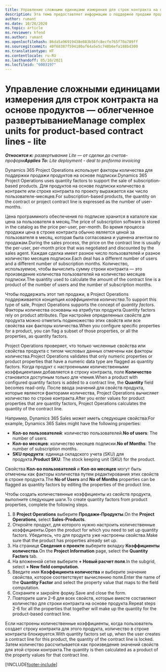 ```yaml
---
title: Управление сложными единицами измерения для строк контракта на основе продуктов — облегченное развертывание
description: Эта тема предоставляет информацию о поддержке продажи продуктов на основе подписки.
author: rumant
ms.date: 10/28/2020
ms.topic: article
ms.reviewer: kfend
ms.author: rumant
ms.openlocfilehash: 86da5a96919438e883b56fc8ecfe765f70a789ff
ms.sourcegitcommit: 40f68387f594180af64a5e5c748b6efa188bd300
ms.translationtype: HT
ms.contentlocale: ru-RU
ms.lasthandoff: 05/10/2021
ms.locfileid: "6003197"
---
```

# <a name="manage-complex-units-for-product-based-contract-lines---lite"></a><span data-ttu-id="4aca3-103">Управление сложными единицами измерения для строк контракта на основе продуктов — облегченное развертывание</span><span class="sxs-lookup"><span data-stu-id="4aca3-103">Manage complex units for product-based contract lines - lite</span></span>

<span data-ttu-id="4aca3-104">_**Относится к:** развертывание Lite — от сделки до счетов-проформ_</span><span class="sxs-lookup"><span data-stu-id="4aca3-104">_**Applies To:** Lite deployment - deal to proforma invoicing_</span></span>

<span data-ttu-id="4aca3-105">Dynamics 365 Project Operations использует факторы количества для поддержки продажи продуктов на основе подписки.</span><span class="sxs-lookup"><span data-stu-id="4aca3-105">Dynamics 365 Project Operations uses quantity factors to support the sale of subscription-based products.</span></span> <span data-ttu-id="4aca3-106">Для продуктов на основе подписки количество в контракте или строке контракта по проекту выражается как число пользователе-месяцев.</span><span class="sxs-lookup"><span data-stu-id="4aca3-106">For subscription-based products, the quantity on the contract or project contract line is expressed as the number of user-months.</span></span>

<span data-ttu-id="4aca3-107">Цена программного обеспечения по подписке хранится в каталоге как цена за пользователя в месяц.</span><span class="sxs-lookup"><span data-stu-id="4aca3-107">The price of subscription software is stored in the catalog as the price per-user, per-month.</span></span> <span data-ttu-id="4aca3-108">Во время процесса продажи цена в строке контракта обычно является ценой за пользователя в месяц, которая была согласована и уценена агентом по продажам.</span><span class="sxs-lookup"><span data-stu-id="4aca3-108">During the sales process, the price on the contract line is usually the per-user, per-month price that was negotiated and discounted by the sales agent.</span></span> <span data-ttu-id="4aca3-109">Каждая сделка имеет разное число пользователей и разное количество месяцев подписки.</span><span class="sxs-lookup"><span data-stu-id="4aca3-109">Each deal has a different number of users and a different number of subscription months.</span></span> <span data-ttu-id="4aca3-110">Количество, используемое, чтобы вычислить сумму строки контракта — это произведение количества пользователей на количество месяцев подписки.</span><span class="sxs-lookup"><span data-stu-id="4aca3-110">The quantity used to calculate the amount of the contract line is a product of the number of users and the number of subscription months.</span></span>

<span data-ttu-id="4aca3-111">Чтобы поддержать этот тип продажи, в Project Operations поддерживается концепция *коэффициентов количества*.</span><span class="sxs-lookup"><span data-stu-id="4aca3-111">To support this type of sale, Project Operations supports the concept of *quantity factors*.</span></span> <span data-ttu-id="4aca3-112">Факторы количества основаны на атрибутах продукта.</span><span class="sxs-lookup"><span data-stu-id="4aca3-112">Quantity factors rely on product attributes.</span></span> <span data-ttu-id="4aca3-113">При настройке определенных свойств для продукта можно отметить подмножество этих свойств или все свойства как факторы количества.</span><span class="sxs-lookup"><span data-stu-id="4aca3-113">When you configure specific properties for a product, you can flag a subset of those properties, or all the properties, as quantity factors.</span></span>

<span data-ttu-id="4aca3-114">Project Operations проверяет, что только численные свойства или свойства продукта с типом числовых данных отмечены как факторы количества.</span><span class="sxs-lookup"><span data-stu-id="4aca3-114">Project Operations validates that only numeric properties or product properties that have a numeric data type are flagged as quantity factors.</span></span> <span data-ttu-id="4aca3-115">Когда продукт с настроенными количественными коэффициентами добавляется в строку контракта, поле **Количество** становится доступным только для чтения.</span><span class="sxs-lookup"><span data-stu-id="4aca3-115">When a product with configured quantity factors is added to a contract line, the **Quantity** field  becomes read-only.</span></span> <span data-ttu-id="4aca3-116">После ввода значений для свойств продукта, которые являются факторами количества, Project Operations вычисляет количество по строке контракта.</span><span class="sxs-lookup"><span data-stu-id="4aca3-116">After you enter values for product properties that are quantity factors, Project Operations calculates the quantity of the contract line.</span></span>

<span data-ttu-id="4aca3-117">Например, Dynamics 365 Sales может иметь следующие свойства:</span><span class="sxs-lookup"><span data-stu-id="4aca3-117">For example, Dynamics 365 Sales might have the following properties:</span></span>

- <span data-ttu-id="4aca3-118">**Кол-во пользователей**: количество пользователей.</span><span class="sxs-lookup"><span data-stu-id="4aca3-118">**No of users**: The number of users.</span></span>
- <span data-ttu-id="4aca3-119">**Кол-во месяцев**: количество месяцев подписки.</span><span class="sxs-lookup"><span data-stu-id="4aca3-119">**No of Months**: The number of subscription months.</span></span>
- <span data-ttu-id="4aca3-120">**SKU продукта**: единица складского учета (SKU) для продукта.</span><span class="sxs-lookup"><span data-stu-id="4aca3-120">**Product SKU**: The stock keeping unit (SKU) for the product.</span></span>

<span data-ttu-id="4aca3-121">Свойства **Кол-во пользователей** и **Кол-во месяцев** могут быть отмечены как факторы количества путем редактирования этих свойств в строке продукта.</span><span class="sxs-lookup"><span data-stu-id="4aca3-121">The **No of Users** and **No of Months** properties can be flagged as quantity factors by editing the properties of the product line.</span></span>

<span data-ttu-id="4aca3-122">Чтобы создать количественные коэффициенты из свойств продукта, выполните следующие шаги.</span><span class="sxs-lookup"><span data-stu-id="4aca3-122">To create quantity factors from product properties, complete the following steps.</span></span>

1. <span data-ttu-id="4aca3-123">В **Project Operations** выберите **Продажи-Продукты**.</span><span class="sxs-lookup"><span data-stu-id="4aca3-123">On the **Project Operations**, select **Sales-Products**.</span></span>
2. <span data-ttu-id="4aca3-124">Откройте продукт, для которого нужно настроить количественные коэффициенты.</span><span class="sxs-lookup"><span data-stu-id="4aca3-124">Open the product for which you need to set up quantity factors.</span></span> <span data-ttu-id="4aca3-125">Убедитесь, что для продукта уже настроены свойства.</span><span class="sxs-lookup"><span data-stu-id="4aca3-125">Make sure that the product has properties already set up.</span></span>
3. <span data-ttu-id="4aca3-126">На странице **Сведения о проекте** выберите вкладку **Коэффициенты количества**.</span><span class="sxs-lookup"><span data-stu-id="4aca3-126">On the **Project Information** page, select the **Quantity Factors** tab.</span></span>
4. <span data-ttu-id="4aca3-127">На вложенной сетке выберите **+ Новый расчет поля**.</span><span class="sxs-lookup"><span data-stu-id="4aca3-127">In the subgrid, select **+ New field computation**.</span></span>
5. <span data-ttu-id="4aca3-128">Введите имя **Коэффициента количества** и выберите значение свойства, которое соответствует вычислению поля.</span><span class="sxs-lookup"><span data-stu-id="4aca3-128">Enter the name of the **Quantity Factor** and select the property value that maps to the field computation.</span></span>
6. <span data-ttu-id="4aca3-129">Сохраните и закройте форму.</span><span class="sxs-lookup"><span data-stu-id="4aca3-129">Save and close the form.</span></span>
7. <span data-ttu-id="4aca3-130">Повторите шаги 2–6 для всех свойств, которые вместе составляют количество для строки контракта на основе продукта.</span><span class="sxs-lookup"><span data-stu-id="4aca3-130">Repeat steps 2-6 for all the properties that together will make up the quantity for the product-based contract line.</span></span>

<span data-ttu-id="4aca3-131">Если настроены количественные коэффициенты, когда пользователь создает строку контракта для этого продукта, количество в строке контракта блокируется.</span><span class="sxs-lookup"><span data-stu-id="4aca3-131">With quantity factors set up, when the user creates a contract line for this product, the quantity of the contract line is locked.</span></span> <span data-ttu-id="4aca3-132">Затем количество рассчитывается как произведение значений свойств для этой строки контракта.</span><span class="sxs-lookup"><span data-stu-id="4aca3-132">The quantity is then calculated as a product of the property values for that contract line.</span></span>


[!INCLUDE[footer-include](../../includes/footer-banner.md)]